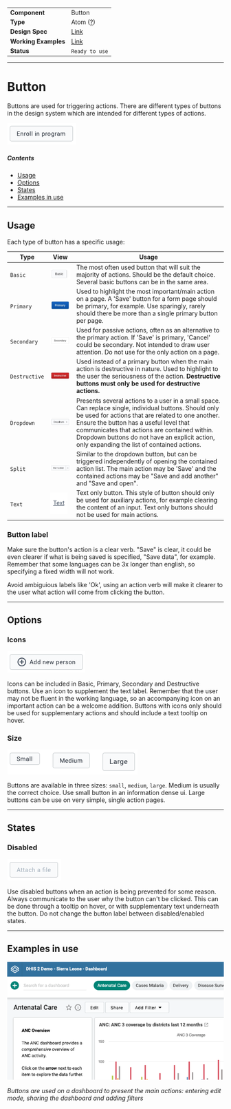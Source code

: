 | |  |
|-------------|------------------|
| **Component** | Button |
| **Type** | Atom ([?](http://atomicdesign.bradfrost.com/chapter-2/)) |
| **Design Spec** | [Link](https://sketch.cloud/s/DwkDk/a/ll8Arx) |
| **Working Examples** | [Link](https://d2-ci.github.io/ui-core/?path=/story/button-basic--default) |
| **Status** | `Ready to use` |

---

# Button

Buttons are used for triggering actions. There are different types of buttons in the design system which are intended for different types of actions.

![](../images/button.png)

##### Contents

- [Usage](#usage)
- [Options](#options)
- [States](#states)
- [Examples in use](#examples-in-use)

---

## Usage

Each type of button has a specific usage:

Type | View | Usage
--- | --- | ---
`Basic` | ![](../images/btn-basic.jpg) | The most often used button that will suit the majority of actions. Should be the default choice. Several basic buttons can be in the same area.
`Primary` | ![](../images/btn-primary.jpg) | Used to highlight the most important/main action on a page. A 'Save' button for a form page should be primary, for example. Use sparingly, rarely should there be more than a single primary button per page.
`Secondary` | ![](../images/btn-secondary.jpg) | Used for passive actions, often as an alternative to the primary action. If 'Save' is primary, 'Cancel' could be secondary. Not intended to draw user attention. Do not use for the only action on a page.
`Destructive` | ![](../images/btn-destructive.jpg) | Used instead of a primary button when the main action is destructive in nature. Used to highlight to the user the seriousness of the action. **Destructive buttons must only be used for destructive actions.**
`Dropdown` | ![](../images/btn-dropdown.jpg) | Presents several actions to a user in a small space. Can replace single, individual buttons. Should only be used for actions that are related to one another. Ensure the button has a useful level that communicates that actions are contained within. Dropdown buttons do not have an explicit action, only expanding the list of contained actions.
`Split` | ![](../images/btn-split.jpg) | Similar to the dropdown button, but can be triggered independently of opening the contained action list. The main action may be 'Save' and the contained actions may be "Save and add another" and "Save and open".
`Text` | ![](../images/btn-link.png) | Text only button. This style of button should only be used for auxiliary actions, for example clearing the content of an input. Text only buttons should not be used for main actions.

### Button label
Make sure the button's action is a clear verb. "Save" is clear, it could be even clearer if what is being saved is specified, "Save data", for example. Remember that some languages can be 3x longer than english, so specifying a fixed width will not work.

Avoid ambiguious labels like 'Ok', using an action verb will make it clearer to the user what action will come from clicking the button.

---

## Options

### Icons

![](../images/button-icon.png)

Icons can be included in Basic, Primary, Secondary and Destructive buttons. Use an icon to supplement the text label. Remember that the user may not be fluent in the working language, so an accompanying icon on an important action can be a welcome addition. Buttons with icons only should be used for supplementary actions and should include a text tooltip on hover.

### Size

![](../images/button-sizes.png)

Buttons are available in three sizes: `small`, `medium`, `large`. Medium is usually the correct choice. Use small button in an information dense ui. Large buttons can be use on very simple, single action pages.

---

## States

### Disabled

![](../images/button-disabled.png)

Use disabled buttons when an action is being prevented for some reason. Always communicate to the user why the button can't be clicked. This can be done through a tooltip on hover, or with supplementary text underneath the button. Do not change the button label between disabled/enabled states.

---

## Examples in use

![](../images/button-example.png)

*Buttons are used on a dashboard to present the main actions: entering edit mode, sharing the dashboard and adding filters*
